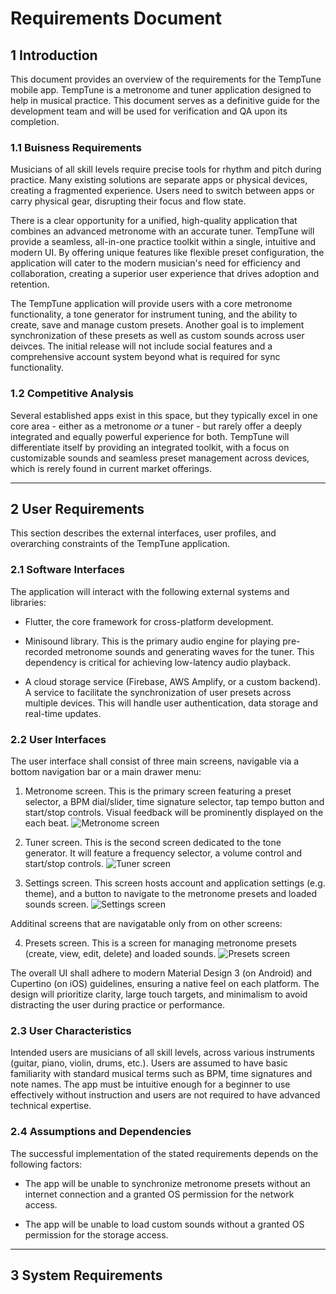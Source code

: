 # Requirements Document

## 1 Introduction

This document provides an overview of the requirements for the TempTune mobile app. TempTune is a metronome and tuner application designed to help in musical practice. This document serves as a definitive guide for the development team and will be used for verification and QA upon its completion.


### 1.1 Buisness Requirements

Musicians of all skill levels require precise tools for rhythm and pitch during practice. Many existing solutions are separate apps or physical devices, creating a fragmented experience. Users need to switch between apps or carry physical gear, disrupting their focus and flow state.

There is a clear opportunity for a unified, high-quality application that combines an advanced metronome with an accurate tuner. TempTune will provide a seamless, all-in-one practice toolkit within a single, intuitive and modern UI. By offering unique features like flexible preset configuration, the application will cater to the modern musician's need for efficiency and collaboration, creating a superior user experience that drives adoption and retention.

The TempTune application will provide users with a core metronome functionality, a tone generator for instrument tuning, and the ability to create, save and manage custom presets. Another goal is to implement synchronization of these presets  as well as custom sounds across user deivces. The initial release will not include social features and a comprehensive account system beyond what is required for sync functionality.


### 1.2 Competitive Analysis

Several established apps exist in this space, but they typically excel in one core area - either as a metronome *or* a tuner - but rarely offer a deeply integrated and equally powerful experience for both. TempTune will differentiate itself by providing an integrated toolkit, with a focus on customizable sounds and seamless preset management across devices, which is rerely found in current market offerings.


---


## 2 User Requirements

This section describes the external interfaces, user profiles, and overarching constraints of the TempTune application.


### 2.1 Software Interfaces

The application will interact with the following external systems and libraries:

- Flutter, the core framework for cross-platform development.

- Minisound library. This is the primary audio engine for playing pre-recorded metronome sounds and generating waves for the tuner. This dependency is critical for achieving low-latency audio playback.

- A cloud storage service (Firebase, AWS Amplify, or a custom backend). A service to facilitate the synchronization of user presets across multiple devices. This will handle user authentication, data storage and real-time updates.


### 2.2 User Interfaces

The user interface shall consist of three main screens, navigable via a bottom navigation bar or a main drawer menu:

1. Metronome screen. This is the primary screen featuring a preset selector, a BPM dial/slider, time signature selector, tap tempo button and start/stop controls. Visual feedback will be prominently displayed on the each beat.
![Metronome screen](ui_mockups/metronome_screen.png)

2. Tuner screen. This is the second screen dedicated to the tone generator. It will feature a frequency selector, a volume control and start/stop controls.
![Tuner screen](ui_mockups/tuner_screen.png)

3. Settings screen. This screen hosts account and application settings (e.g. theme), and a button to navigate to the metronome presets and loaded sounds screen.
![Settings screen](ui_mockups/settings_screen.png)

Additinal screens that are navigatable only from on other screens:

4. Presets screen. This is a screen for managing metronome presets (create, view, edit, delete) and loaded sounds.
![Presets screen](ui_mockups/presets_screen.png)


The overall UI shall adhere to modern Material Design 3 (on Android) and Cupertino (on iOS) guidelines, ensuring a native feel on each platform. The design will prioritize clarity, large touch targets, and minimalism to avoid distracting the user during practice or performance.


### 2.3 User Characteristics

Intended users are musicians of all skill levels, across various instruments (guitar, piano, violin, drums, etc.). Users are assumed to have basic familiarity with standard musical terms such as BPM, time signatures and note names. The app must be intuitive enough for a beginner to use effectively without instruction and users are not required to have advanced technical expertise.


### 2.4 Assumptions and Dependencies

The successful implementation of the stated requirements depends on the following factors:

- The app will be unable to synchronize metronome presets without an internet connection and a granted OS permission for the network access.

- The app will be unable to load custom sounds without a granted OS permission for the storage access.


---


## 3 System Requirements


